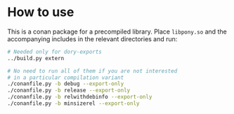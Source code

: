 # How to use
This is a conan package for a precompiled library.
Place `libpony.so` and the accompanying includes in the relevant directories and run:
```sh
# Needed only for dory-exports
../build.py extern

# No need to run all of them if you are not interested
# in a particular compilation variant
./conanfile.py -b debug --export-only
./conanfile.py -b release --export-only
./conanfile.py -b relwithdebinfo --export-only
./conanfile.py -b minsizerel --export-only
```
